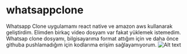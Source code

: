 # whatsappclone
Whatsapp Clone uygulamamı react native ve amazon aws kullanarak geliştirdim. Elimden birkaç video dosyam var fakat yüklemek istemedim.
Whatsap clone dosyamı, bilgisayarıma format attığım için ve daha önce githuba pushlamadığım için kodlarıma erişim sağlayamıyorum.
![Alt text](https://i.hizliresim.com/qF5sCX.png)
